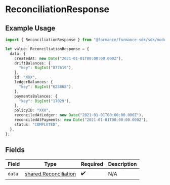 # ReconciliationResponse

## Example Usage

```typescript
import { ReconciliationResponse } from "@formance/formance-sdk/sdk/models/shared";

let value: ReconciliationResponse = {
  data: {
    createdAt: new Date("2021-01-01T00:00:00.000Z"),
    driftBalances: {
      "key": BigInt("877619"),
    },
    id: "XXX",
    ledgerBalances: {
      "key": BigInt("623868"),
    },
    paymentsBalances: {
      "key": BigInt("17029"),
    },
    policyID: "XXX",
    reconciledAtLedger: new Date("2021-01-01T00:00:00.000Z"),
    reconciledAtPayments: new Date("2021-01-01T00:00:00.000Z"),
    status: "COMPLETED",
  },
};
```

## Fields

| Field                                                                 | Type                                                                  | Required                                                              | Description                                                           |
| --------------------------------------------------------------------- | --------------------------------------------------------------------- | --------------------------------------------------------------------- | --------------------------------------------------------------------- |
| `data`                                                                | [shared.Reconciliation](../../../sdk/models/shared/reconciliation.md) | :heavy_check_mark:                                                    | N/A                                                                   |